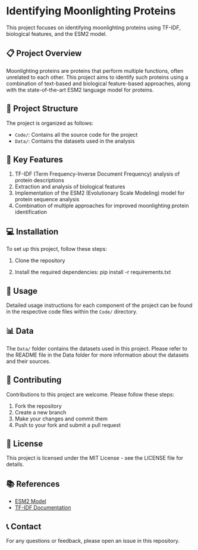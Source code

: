 # Identifying Moonlighting Proteins

This project focuses on identifying moonlighting proteins using TF-IDF, biological features, and the ESM2 model.

## 📋 Project Overview

Moonlighting proteins are proteins that perform multiple functions, often unrelated to each other. This project aims to identify such proteins using a combination of text-based and biological feature-based approaches, along with the state-of-the-art ESM2 language model for proteins.

## 📁 Project Structure

The project is organized as follows:

- `Code/`: Contains all the source code for the project
- `Data/`: Contains the datasets used in the analysis

## 🚀 Key Features

1. TF-IDF (Term Frequency-Inverse Document Frequency) analysis of protein descriptions
2. Extraction and analysis of biological features
3. Implementation of the ESM2 (Evolutionary Scale Modeling) model for protein sequence analysis
4. Combination of multiple approaches for improved moonlighting protein identification

## 💻 Installation

To set up this project, follow these steps:

1. Clone the repository


2. Install the required dependencies:
pip install -r requirements.txt


## 🔧 Usage

Detailed usage instructions for each component of the project can be found in the respective code files within the `Code/` directory.

## 📊 Data

The `Data/` folder contains the datasets used in this project. Please refer to the README file in the Data folder for more information about the datasets and their sources.

## 🤝 Contributing

Contributions to this project are welcome. Please follow these steps:

1. Fork the repository
2. Create a new branch
3. Make your changes and commit them
4. Push to your fork and submit a pull request

## 📄 License

This project is licensed under the MIT License - see the LICENSE file for details.

## 📚 References

- [ESM2 Model](https://github.com/facebookresearch/esm)
- [TF-IDF Documentation](https://scikit-learn.org/stable/modules/generated/sklearn.feature_extraction.text.TfidfVectorizer.html)

## 📞 Contact

For any questions or feedback, please open an issue in this repository.